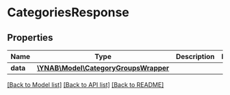 # CategoriesResponse

## Properties
Name | Type | Description | Notes
------------ | ------------- | ------------- | -------------
**data** | [**\YNAB\Model\CategoryGroupsWrapper**](CategoryGroupsWrapper.md) |  | 

[[Back to Model list]](../README.md#documentation-for-models) [[Back to API list]](../README.md#documentation-for-api-endpoints) [[Back to README]](../README.md)


